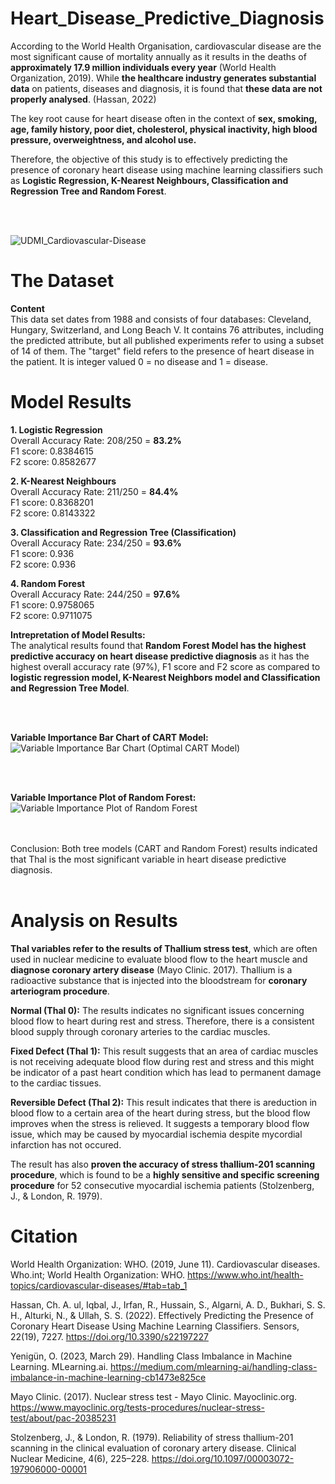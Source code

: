 # Heart_Disease_Predictive_Diagnosis
According to the World Health Organisation, cardiovascular disease are the most significant cause of mortality annually as it results in the deaths of __approximately  17.9 million individuals every year__ (World Health Organization, 2019). While __the healthcare industry generates substantial data__ on patients, diseases and diagnosis, it is found that __these data are not properly analysed__.  (Hassan, 2022) <br>

The key root cause for heart disease often in the context of __sex, smoking, age, family history, poor diet, cholesterol, physical inactivity, high blood pressure, overweightness, and alcohol use.__ <br>

Therefore, the objective of this study is to effectively predicting the presence of coronary heart disease using machine learning classifiers such as __Logistic Regression, K-Nearest Neighbours, Classification and Regression Tree and Random Forest__.



<br>
<br>


![UDMI_Cardiovascular-Disease](https://github.com/alexksh2/Heart_Disease_Predictive_Diagnosis/assets/138288828/575e295e-984a-4fc9-9acd-7eb3f4c85f71)

# The Dataset

__Content__ <br>
This data set dates from 1988 and consists of four databases: Cleveland, Hungary, Switzerland, and Long Beach V. It contains 76 attributes, including the predicted attribute, but all published experiments refer to using a subset of 14 of them. The "target" field refers to the presence of heart disease in the patient. It is integer valued 0 = no disease and 1 = disease. <br>



# Model Results
__1. Logistic Regression__ <br>
   Overall Accuracy Rate: 208/250 = __83.2%__ <br>
   F1 score: 0.8384615 <br>
   F2 score: 0.8582677 <br>

__2. K-Nearest Neighbours__ <br>
   Overall Accuracy Rate: 211/250 = __84.4%__ <br>
   F1 score: 0.8368201 <br>
   F2 score: 0.8143322 <br>

__3. Classification and Regression Tree (Classification)__ <br>
   Overall Accuracy Rate: 234/250 = __93.6%__ <br>
   F1 score: 0.936 <br>
   F2 score: 0.936 <br>

__4. Random Forest__ <br>
   Overall Accuracy Rate: 244/250 = __97.6%__ <br>
   F1 score: 0.9758065 <br>
   F2 score: 0.9711075 <br>
   

__Intrepretation of Model Results:__ <br>
The analytical results found that __Random Forest Model has the highest predictive accuracy on heart disease predictive diagnosis__ as it has the highest overall accuracy rate (97%), F1 score and F2 score as compared to __logistic regression model, K-Nearest Neighbors model and Classification and Regression Tree Model__.

<br>
<br>

__Variable Importance Bar Chart of CART Model:__ <br>
![Variable Importance Bar Chart (Optimal CART Model)](https://github.com/alexksh2/Heart_Disease_Predictive_Diagnosis/assets/138288828/d2e662ee-4a1c-4985-ab5d-43f2863e43f6)

<br>
<br>

__Variable Importance Plot of Random Forest:__ <br>
![Variable Importance Plot of Random Forest](https://github.com/alexksh2/Heart_Disease_Predictive_Diagnosis/assets/138288828/4036fe18-2a2b-42c4-be40-daf8ef6fe2a2)



<br>
<br>
Conclusion: Both tree models (CART and Random Forest) results indicated that Thal is the most significant variable in heart disease predictive diagnosis. <br>

<br>

# Analysis on Results
__Thal variables refer to the results of Thallium stress test__, which are often used in nuclear medicine to evaluate blood flow to the heart muscle and __diagnose coronary artery disease__ (Mayo Clinic. 2017). Thallium is a radioactive substance that is injected into the bloodstream for __coronary arteriogram procedure__. <br>

__Normal (Thal 0):__ The results indicates no significant issues concerning blood flow to heart during rest and stress. Therefore, there is a consistent blood supply through coronary arteries to the cardiac muscles. <br>

__Fixed Defect (Thal 1):__ This result suggests that an area of cardiac muscles is not receiving adequate blood flow during rest and stress and this might be indicator of a past heart condition which has lead to permanent damage to the cardiac tissues. <br>

__Reversible Defect (Thal 2):__ This result indicates that there is areduction in blood flow to a certain area of the heart during stress, but the blood flow improves when the stress is relieved.  It suggests a temporary blood flow issue, which may be caused by myocardial ischemia despite mycordial infarction has not occured. <br>


The result has also __proven the accuracy of stress thallium-201 scanning procedure__, which is found to be a __highly sensitive and specific screening procedure__ for 52 consecutive myocardial ischemia patients (Stolzenberg, J., & London, R. 1979). <br>



# Citation
World Health Organization: WHO. (2019, June 11). Cardiovascular diseases. Who.int; World Health Organization: WHO. https://www.who.int/health-topics/cardiovascular-diseases/#tab=tab_1 <br>

Hassan, Ch. A. ul, Iqbal, J., Irfan, R., Hussain, S., Algarni, A. D., Bukhari, S. S. H., Alturki, N., & Ullah, S. S. (2022). Effectively Predicting the Presence of Coronary Heart Disease Using Machine Learning Classifiers. Sensors, 22(19), 7227. https://doi.org/10.3390/s22197227 <br>

Yenigün, O. (2023, March 29). Handling Class Imbalance in Machine Learning. MLearning.ai. https://medium.com/mlearning-ai/handling-class-imbalance-in-machine-learning-cb1473e825ce <br>

Mayo Clinic. (2017). Nuclear stress test - Mayo Clinic. Mayoclinic.org. https://www.mayoclinic.org/tests-procedures/nuclear-stress-test/about/pac-20385231 <br>

Stolzenberg, J., & London, R. (1979). Reliability of stress thallium-201 scanning in the clinical evaluation of coronary artery disease. Clinical Nuclear Medicine, 4(6), 225–228. https://doi.org/10.1097/00003072-197906000-00001


